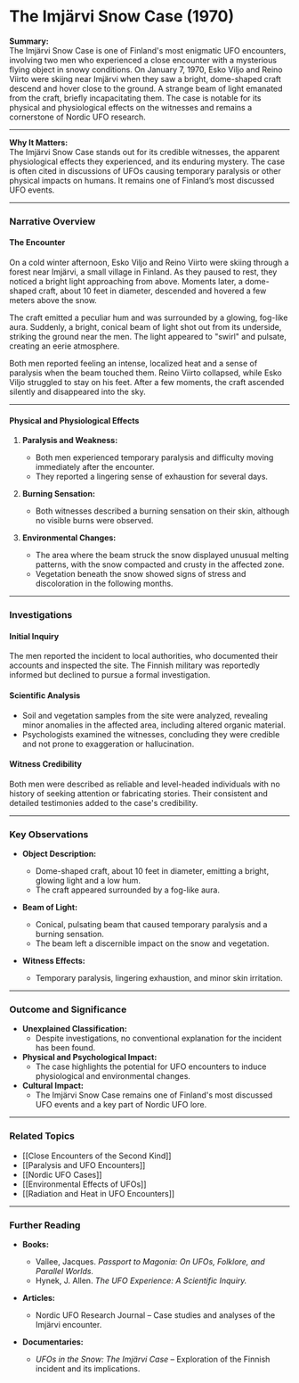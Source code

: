 # The Imjärvi Snow Case (1970)

**Summary:**  
The Imjärvi Snow Case is one of Finland's most enigmatic UFO encounters, involving two men who experienced a close encounter with a mysterious flying object in snowy conditions. On January 7, 1970, Esko Viljo and Reino Viirto were skiing near Imjärvi when they saw a bright, dome-shaped craft descend and hover close to the ground. A strange beam of light emanated from the craft, briefly incapacitating them. The case is notable for its physical and physiological effects on the witnesses and remains a cornerstone of Nordic UFO research.

---

**Why It Matters:**  
The Imjärvi Snow Case stands out for its credible witnesses, the apparent physiological effects they experienced, and its enduring mystery. The case is often cited in discussions of UFOs causing temporary paralysis or other physical impacts on humans. It remains one of Finland’s most discussed UFO events.

---

### **Narrative Overview**

#### **The Encounter**

On a cold winter afternoon, Esko Viljo and Reino Viirto were skiing through a forest near Imjärvi, a small village in Finland. As they paused to rest, they noticed a bright light approaching from above. Moments later, a dome-shaped craft, about 10 feet in diameter, descended and hovered a few meters above the snow.

The craft emitted a peculiar hum and was surrounded by a glowing, fog-like aura. Suddenly, a bright, conical beam of light shot out from its underside, striking the ground near the men. The light appeared to "swirl" and pulsate, creating an eerie atmosphere.

Both men reported feeling an intense, localized heat and a sense of paralysis when the beam touched them. Reino Viirto collapsed, while Esko Viljo struggled to stay on his feet. After a few moments, the craft ascended silently and disappeared into the sky.

---

#### **Physical and Physiological Effects**

1. **Paralysis and Weakness:**
    
    - Both men experienced temporary paralysis and difficulty moving immediately after the encounter.
    - They reported a lingering sense of exhaustion for several days.
2. **Burning Sensation:**
    
    - Both witnesses described a burning sensation on their skin, although no visible burns were observed.
3. **Environmental Changes:**
    
    - The area where the beam struck the snow displayed unusual melting patterns, with the snow compacted and crusty in the affected zone.
    - Vegetation beneath the snow showed signs of stress and discoloration in the following months.

---

### **Investigations**

#### **Initial Inquiry**

The men reported the incident to local authorities, who documented their accounts and inspected the site. The Finnish military was reportedly informed but declined to pursue a formal investigation.

#### **Scientific Analysis**

- Soil and vegetation samples from the site were analyzed, revealing minor anomalies in the affected area, including altered organic material.
- Psychologists examined the witnesses, concluding they were credible and not prone to exaggeration or hallucination.

#### **Witness Credibility**

Both men were described as reliable and level-headed individuals with no history of seeking attention or fabricating stories. Their consistent and detailed testimonies added to the case's credibility.

---

### **Key Observations**

- **Object Description:**
    
    - Dome-shaped craft, about 10 feet in diameter, emitting a bright, glowing light and a low hum.
    - The craft appeared surrounded by a fog-like aura.
- **Beam of Light:**
    
    - Conical, pulsating beam that caused temporary paralysis and a burning sensation.
    - The beam left a discernible impact on the snow and vegetation.
- **Witness Effects:**
    
    - Temporary paralysis, lingering exhaustion, and minor skin irritation.

---

### **Outcome and Significance**

- **Unexplained Classification:**
    - Despite investigations, no conventional explanation for the incident has been found.
- **Physical and Psychological Impact:**
    - The case highlights the potential for UFO encounters to induce physiological and environmental changes.
- **Cultural Impact:**
    - The Imjärvi Snow Case remains one of Finland's most discussed UFO events and a key part of Nordic UFO lore.

---

### **Related Topics**

- [[Close Encounters of the Second Kind]]
- [[Paralysis and UFO Encounters]]
- [[Nordic UFO Cases]]
- [[Environmental Effects of UFOs]]
- [[Radiation and Heat in UFO Encounters]]

---

### **Further Reading**

- **Books:**
    
    - Vallee, Jacques. _Passport to Magonia: On UFOs, Folklore, and Parallel Worlds._
    - Hynek, J. Allen. _The UFO Experience: A Scientific Inquiry._
- **Articles:**
    
    - Nordic UFO Research Journal – Case studies and analyses of the Imjärvi encounter.
- **Documentaries:**
    
    - _UFOs in the Snow: The Imjärvi Case_ – Exploration of the Finnish incident and its implications.



